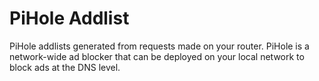 # PiHole Addlist

PiHole addlists generated from requests made on your router. PiHole is a network-wide ad blocker that can be deployed on your local network to block ads at the DNS level.
